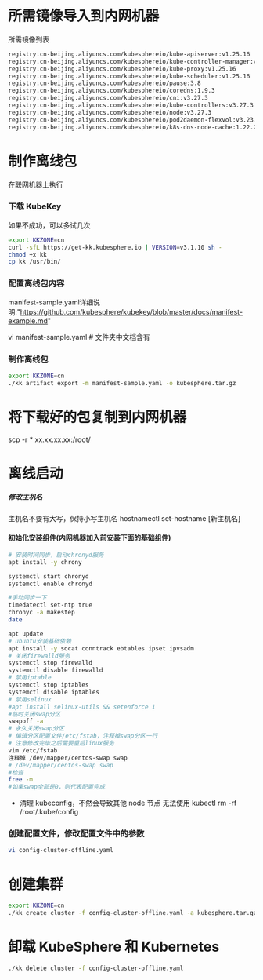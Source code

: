 # 所需镜像导入到内网机器

所需镜像列表

```bash
registry.cn-beijing.aliyuncs.com/kubesphereio/kube-apiserver:v1.25.16
registry.cn-beijing.aliyuncs.com/kubesphereio/kube-controller-manager:v1.25.16
registry.cn-beijing.aliyuncs.com/kubesphereio/kube-proxy:v1.25.16
registry.cn-beijing.aliyuncs.com/kubesphereio/kube-scheduler:v1.25.16
registry.cn-beijing.aliyuncs.com/kubesphereio/pause:3.8
registry.cn-beijing.aliyuncs.com/kubesphereio/coredns:1.9.3
registry.cn-beijing.aliyuncs.com/kubesphereio/cni:v3.27.3
registry.cn-beijing.aliyuncs.com/kubesphereio/kube-controllers:v3.27.3
registry.cn-beijing.aliyuncs.com/kubesphereio/node:v3.27.3
registry.cn-beijing.aliyuncs.com/kubesphereio/pod2daemon-flexvol:v3.23.2
registry.cn-beijing.aliyuncs.com/kubesphereio/k8s-dns-node-cache:1.22.20
```

# 制作离线包
在联网机器上执行

### 下载 KubeKey
如果不成功，可以多试几次
```bash
export KKZONE=cn
curl -sfL https://get-kk.kubesphere.io | VERSION=v3.1.10 sh -
chmod +x kk
cp kk /usr/bin/
```
### 配置离线包内容

manifest-sample.yaml详细说明:"https://github.com/kubesphere/kubekey/blob/master/docs/manifest-example.md"

vi manifest-sample.yaml    # 文件夹中文档含有

### 制作离线包
```bash
export KKZONE=cn
./kk artifact export -m manifest-sample.yaml -o kubesphere.tar.gz
```

# 将下载好的包复制到内网机器
scp -r  *  xx.xx.xx.xx:/root/

# 离线启动
##### 修改主机名
主机名不要有大写，保持小写主机名
hostnamectl set-hostname [新主机名]

#### 初始化安装组件(内网机器加入前安装下面的基础组件)
```bash
# 安装时间同步，启动chronyd服务
apt install -y chrony

systemctl start chronyd
systemctl enable chronyd

#手动同步一下
timedatectl set-ntp true
chronyc -a makestep
date

apt update
# ubuntu安装基础依赖
apt install -y socat conntrack ebtables ipset ipvsadm
# 关闭firewalld服务
systemctl stop firewalld
systemctl disable firewalld
# 禁用iptable
systemctl stop iptables
systemctl disable iptables
# 禁用selinux
#apt install selinux-utils && setenforce 1
#临时关闭swap分区
swapoff -a
# 永久关闭swap分区
# 编辑分区配置文件/etc/fstab，注释掉swap分区一行
# 注意修改完毕之后需要重启linux服务
vim /etc/fstab
注释掉 /dev/mapper/centos-swap swap
# /dev/mapper/centos-swap swap
#检查
free -m
#如果swap全部是0，则代表配置完成
```

* 清理 kubeconfig，不然会导致其他 node 节点 无法使用 kubectl
rm -rf  /root/.kube/config


### 创建配置文件，修改配置文件中的参数
```bash
vi config-cluster-offline.yaml 
```

# 创建集群
```bash
export KKZONE=cn
./kk create cluster -f config-cluster-offline.yaml -a kubesphere.tar.gz --skip-pull-images
```
# 卸载 KubeSphere 和 Kubernetes

```bash
./kk delete cluster -f config-cluster-offline.yaml
```
